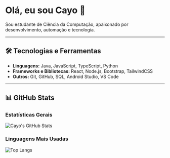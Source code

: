# Olá, eu sou Cayo 👋

Sou estudante de Ciência da Computação, apaixonado por desenvolvimento, automação e tecnologia.  

---

## 🛠️ Tecnologias e Ferramentas
- **Linguagens:** Java, JavaScript, TypeScript, Python  
- **Frameworks e Bibliotecas:** React, Node.js, Bootstrap, TailwindCSS  
- **Outros:** Git, GitHub, SQL, Android Studio, VS Code  

---

## 📊 GitHub Stats

### Estatísticas Gerais
![Cayo's GitHub Stats](https://github-readme-stats.vercel.app/api?username=Cayozickler&show_icons=true&theme=dark_green&count_private=true)

### Linguagens Mais Usadas
![Top Langs](https://github-readme-stats.vercel.app/api/top-langs/?username=Cayozickler&layout=compact&theme=dark_green)

